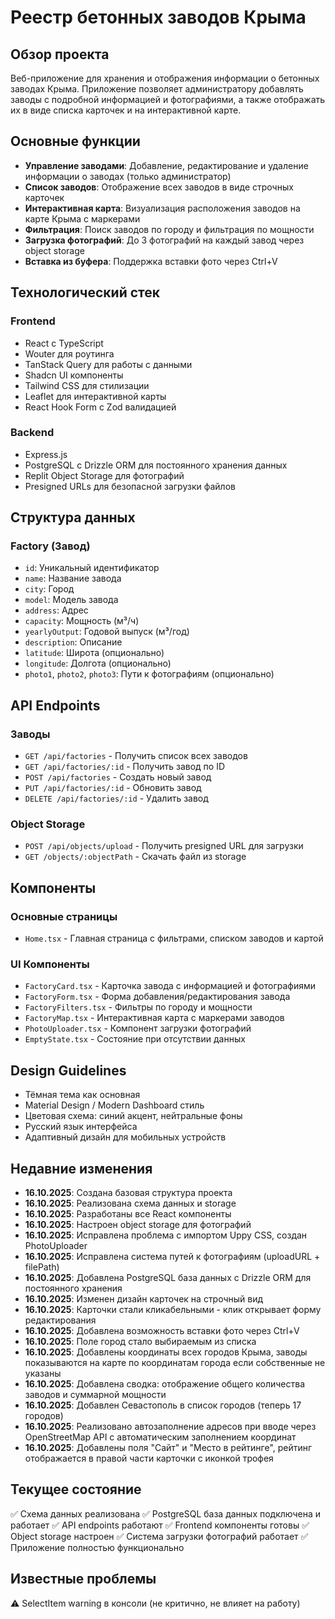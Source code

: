 # Реестр бетонных заводов Крыма

## Обзор проекта
Веб-приложение для хранения и отображения информации о бетонных заводах Крыма. Приложение позволяет администратору добавлять заводы с подробной информацией и фотографиями, а также отображать их в виде списка карточек и на интерактивной карте.

## Основные функции
- **Управление заводами**: Добавление, редактирование и удаление информации о заводах (только администратор)
- **Список заводов**: Отображение всех заводов в виде строчных карточек
- **Интерактивная карта**: Визуализация расположения заводов на карте Крыма с маркерами
- **Фильтрация**: Поиск заводов по городу и фильтрация по мощности
- **Загрузка фотографий**: До 3 фотографий на каждый завод через object storage
- **Вставка из буфера**: Поддержка вставки фото через Ctrl+V

## Технологический стек

### Frontend
- React с TypeScript
- Wouter для роутинга
- TanStack Query для работы с данными
- Shadcn UI компоненты
- Tailwind CSS для стилизации
- Leaflet для интерактивной карты
- React Hook Form с Zod валидацией

### Backend
- Express.js
- PostgreSQL с Drizzle ORM для постоянного хранения данных
- Replit Object Storage для фотографий
- Presigned URLs для безопасной загрузки файлов

## Структура данных

### Factory (Завод)
- `id`: Уникальный идентификатор
- `name`: Название завода
- `city`: Город
- `model`: Модель завода
- `address`: Адрес
- `capacity`: Мощность (м³/ч)
- `yearlyOutput`: Годовой выпуск (м³/год)
- `description`: Описание
- `latitude`: Широта (опционально)
- `longitude`: Долгота (опционально)
- `photo1`, `photo2`, `photo3`: Пути к фотографиям (опционально)

## API Endpoints

### Заводы
- `GET /api/factories` - Получить список всех заводов
- `GET /api/factories/:id` - Получить завод по ID
- `POST /api/factories` - Создать новый завод
- `PUT /api/factories/:id` - Обновить завод
- `DELETE /api/factories/:id` - Удалить завод

### Object Storage
- `POST /api/objects/upload` - Получить presigned URL для загрузки
- `GET /objects/:objectPath` - Скачать файл из storage

## Компоненты

### Основные страницы
- `Home.tsx` - Главная страница с фильтрами, списком заводов и картой

### UI Компоненты
- `FactoryCard.tsx` - Карточка завода с информацией и фотографиями
- `FactoryForm.tsx` - Форма добавления/редактирования завода
- `FactoryFilters.tsx` - Фильтры по городу и мощности
- `FactoryMap.tsx` - Интерактивная карта с маркерами заводов
- `PhotoUploader.tsx` - Компонент загрузки фотографий
- `EmptyState.tsx` - Состояние при отсутствии данных

## Design Guidelines
- Тёмная тема как основная
- Material Design / Modern Dashboard стиль
- Цветовая схема: синий акцент, нейтральные фоны
- Русский язык интерфейса
- Адаптивный дизайн для мобильных устройств

## Недавние изменения
- **16.10.2025**: Создана базовая структура проекта
- **16.10.2025**: Реализована схема данных и storage
- **16.10.2025**: Разработаны все React компоненты
- **16.10.2025**: Настроен object storage для фотографий
- **16.10.2025**: Исправлена проблема с импортом Uppy CSS, создан PhotoUploader
- **16.10.2025**: Исправлена система путей к фотографиям (uploadURL + filePath)
- **16.10.2025**: Добавлена PostgreSQL база данных с Drizzle ORM для постоянного хранения
- **16.10.2025**: Изменен дизайн карточек на строчный вид
- **16.10.2025**: Карточки стали кликабельными - клик открывает форму редактирования
- **16.10.2025**: Добавлена возможность вставки фото через Ctrl+V
- **16.10.2025**: Поле город стало выбираемым из списка
- **16.10.2025**: Добавлены координаты всех городов Крыма, заводы показываются на карте по координатам города если собственные не указаны
- **16.10.2025**: Добавлена сводка: отображение общего количества заводов и суммарной мощности
- **16.10.2025**: Добавлен Севастополь в список городов (теперь 17 городов)
- **16.10.2025**: Реализовано автозаполнение адресов при вводе через OpenStreetMap API с автоматическим заполнением координат
- **16.10.2025**: Добавлены поля "Сайт" и "Место в рейтинге", рейтинг отображается в правой части карточки с иконкой трофея

## Текущее состояние
✅ Схема данных реализована
✅ PostgreSQL база данных подключена и работает
✅ API endpoints работают
✅ Frontend компоненты готовы
✅ Object storage настроен
✅ Система загрузки фотографий работает
✅ Приложение полностью функционально

## Известные проблемы
⚠️ SelectItem warning в консоли (не критично, не влияет на работу)
